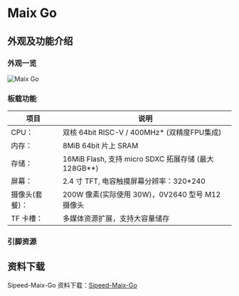 Maix Go
=====

## 外观及功能介绍

### 外观一览

![Maix Go](../../assets/hardware/maix_go/Go.png)

### 板载功能

| 项目 | 说明 |
| ---- | ---- |
|CPU：|双核 64bit RISC-V / 400MHz* (双精度FPU集成)|
|内存：|8MiB 64bit 片上 SRAM|
|存储：|16MiB Flash, 支持 micro SDXC 拓展存储 (最大128GB**)|
|屏幕：|2.4 寸 TFT, 电容触摸屏幕分辨率：320\*240 |
|摄像头(套餐)：| 200W 像素(实际使用 30W)，0V2640 型号 M12 摄像头 |
|TF 卡槽：|多媒体资源扩展，支持大容量储存|

### 引脚资源


## 资料下载

Sipeed-Maix-Go 资料下载：[Sipeed-Maix-Go](https://dl.sipeed.com/shareURL/MAIX/HDK/Sipeed-Maix-GO)

